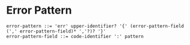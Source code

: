 # Error Pattern

```ebnf
error-pattern ::= 'err' upper-identifier? '{' (error-pattern-field (',' error-pattern-field)* ','?)? '}'
error-pattern-field ::= code-identifier ':' pattern
```
